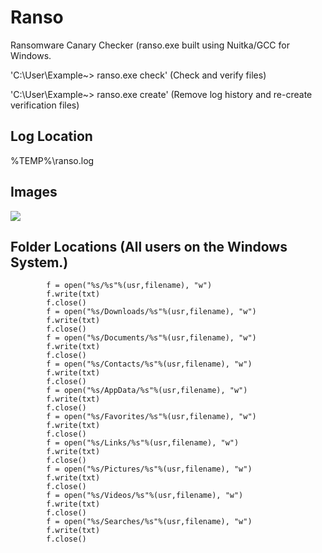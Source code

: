 # Ranso
Ransomware Canary Checker
(ranso.exe built using Nuitka/GCC for Windows. 

'C:\User\Example~> ranso.exe check' (Check and verify files)

'C:\User\Example~> ranso.exe create' (Remove log history and re-create verification files)

## Log Location
%TEMP%\ranso.log 

## Images

![](https://nabyte.com/imgs/49bdd383b24a710b6b4d6654f0e987ee88ef7b56Capture.png)

## Folder Locations (All users on the Windows System.)


            f = open("%s/%s"%(usr,filename), "w")
            f.write(txt)
            f.close()
            f = open("%s/Downloads/%s"%(usr,filename), "w")
            f.write(txt)
            f.close()
            f = open("%s/Documents/%s"%(usr,filename), "w")
            f.write(txt)
            f.close()        
            f = open("%s/Contacts/%s"%(usr,filename), "w")
            f.write(txt)
            f.close()
            f = open("%s/AppData/%s"%(usr,filename), "w")
            f.write(txt)
            f.close()   
            f = open("%s/Favorites/%s"%(usr,filename), "w")
            f.write(txt)
            f.close()
            f = open("%s/Links/%s"%(usr,filename), "w")
            f.write(txt)
            f.close()
            f = open("%s/Pictures/%s"%(usr,filename), "w")
            f.write(txt)
            f.close()
            f = open("%s/Videos/%s"%(usr,filename), "w")
            f.write(txt)
            f.close()
            f = open("%s/Searches/%s"%(usr,filename), "w")
            f.write(txt)
            f.close()
